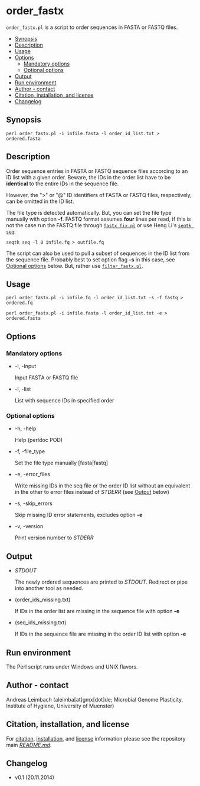 order_fastx
===========

`order_fastx.pl` is a script to order sequences in FASTA or FASTQ files.

* [Synopsis](#synopsis)
* [Description](#description)
* [Usage](#usage)
* [Options](#options)
  * [Mandatory options](#mandatory-options)
  * [Optional options](#optional-options)
* [Output](#output)
* [Run environment](#run-environment)
* [Author - contact](#author---contact)
* [Citation, installation, and license](#citation-installation-and-license)
* [Changelog](#changelog)


## Synopsis

    perl order_fastx.pl -i infile.fasta -l order_id_list.txt > ordered.fasta

## Description

Order sequence entries in FASTA or FASTQ sequence files according to
an ID list with a given order. Beware, the IDs in the order list
have to be **identical** to the entire IDs in the sequence file.

However, the ">" or "@" ID identifiers of FASTA or FASTQ files,
respectively, can be omitted in the ID list.

The file type is detected automatically. But, you can set the file
type manually with option **-f**. FASTQ format assumes **four** lines
per read, if this is not the case run the FASTQ file through
[`fastx_fix.pl`](/fastx_fix) or use Heng Li's [`seqtk
seq`](https://github.com/lh3/seqtk):

    seqtk seq -l 0 infile.fq > outfile.fq

The script can also be used to pull a subset of sequences in the ID
list from the sequence file. Probably best to set option flag **-s**
in this case, see [Optional options](#optional-options) below. But, rather use
[`filter_fastx.pl`](/filter_fastx).

## Usage

    perl order_fastx.pl -i infile.fq -l order_id_list.txt -s -f fastq > ordered.fq

    perl order_fastx.pl -i infile.fasta -l order_id_list.txt -e > ordered.fasta

## Options

### Mandatory options

- -i, -input

    Input FASTA or FASTQ file

- -l, -list

    List with sequence IDs in specified order

### Optional options

- -h, -help

    Help (perldoc POD)

- -f, -file_type

    Set the file type manually [fasta|fastq]

- -e, -error_files

    Write missing IDs in the seq file or the order ID list without an equivalent in the other to error files instead of *STDERR* (see [Output](#output) below)

- -s, -skip_errors

    Skip missing ID error statements, excludes option **-e**

- -v, -version

    Print version number to *STDERR*

## Output

- *STDOUT*

    The newly ordered sequences are printed to *STDOUT*. Redirect or pipe into another tool as needed.

- (order_ids_missing.txt)

    If IDs in the order list are missing in the sequence file with option **-e**

- (seq_ids_missing.txt)

    If IDs in the sequence file are missing in the order ID list with option **-e**

## Run environment

The Perl script runs under Windows and UNIX flavors.

## Author - contact

Andreas Leimbach (aleimba[at]gmx[dot]de; Microbial Genome Plasticity, Institute of Hygiene, University of Muenster)

## Citation, installation, and license

For [citation](https://github.com/aleimba/bac-genomics-scripts#citation), [installation](https://github.com/aleimba/bac-genomics-scripts#installation-recommendations), and [license](https://github.com/aleimba/bac-genomics-scripts#license) information please see the repository main [*README.md*](https://github.com/aleimba/bac-genomics-scripts/blob/master/README.md).

## Changelog

- v0.1 (20.11.2014)
